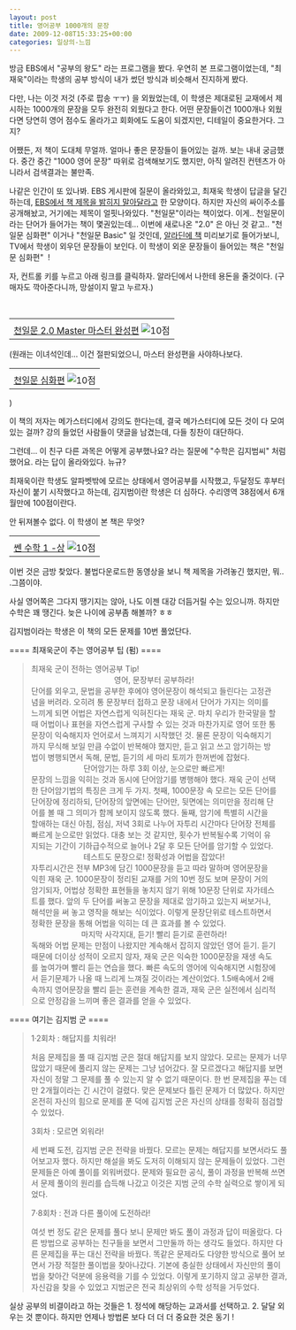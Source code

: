 ```yaml
---
layout: post
title: 영어공부 1000개의 문장
date: 2009-12-08T15:33:25+00:00
categories: 일상의-느낌
---
```

방금 EBS에서 "공부의 왕도" 라는 프로그램을 봤다. 우연히 본 프로그램이었는데, "최재욱"이라는 학생의 공부 방식이 내가 썼던 방식과 비슷해서 진지하게 봤다.

다만, 나는 이것 저것 (주로 팝송 ㅜㅜ) 을 외웠었는데, 이 학생은 제대로된 교재에서 제시하는 1000개의 문장을 모두 완전히 외웠다고 한다. 어떤 문장들이건 1000개나 외웠다면 당연히 영어 점수도 올라가고 회화에도 도움이 되겠지만, 디테일이 중요한거다. 그지?

어쨌든, 저 책이 도대체 무얼까. 얼마나 좋은 문장들이 들어있는 걸까. 보는 내내 궁금했다. 중간 중간 "1000 영어 문장" 따위로 검색해보기도 했지만, 아직 알려진 컨텐츠가 아니라서 검색결과는 불만족.

나같은 인간이 또 있나봐. EBS 게시판에 질문이 올라와있고, 최재욱 학생이 답글을 달긴하는데, <a title="[http://www.ebsi.co.kr/ebs/apz.ApdReviewArticle.laf?forumId=STD_KING&amp;articleId=000000028117582]로 이동합니다." href="http://www.ebsi.co.kr/ebs/apz.ApdReviewArticle.laf?forumId=STD_KING&amp;articleId=000000028117582" target="_blank">EBS에서 책 제목을 밝히지 말아달라고</a> 한 모양이다. 하지만 자신의 싸이주소를 공개해놨고, 거기에는 제목이 얼핏나와있다. "천일문"이라는 책이었다. 이게.. 천일문이라는 단어가 들어가는 책이 몇권있는데... 이번에 새로나온 "2.0" 은 아닌 것 같고.. "천일문 심화편" 이거나 "천일문 Basic" 일 것인데, <a title="[http://www.aladdin.co.kr/shop/wproduct.aspx?ISBN=8995511052]로 이동합니다." href="http://www.aladdin.co.kr/shop/wproduct.aspx?ISBN=8995511052" target="_blank">알라딘에 책</a> 미리보기로 들어가보니, TV에서 학생이 외우던 문장들이 보인다. 이 학생이 외운 문장들이 들어있는 책은 "천일문 심화편"  !

자, 컨트롤 키를 누르고 아래 링크를 클릭하자. 알라딘에서 나한테 용돈을 줄것이다. (구매자도 깍아준다니까, 망설이지 말고 누르자.)

&nbsp;
<div class="ttbReview">
<table>
<tbody>
<tr>
<td><a href="http://www.aladdin.co.kr/shop/wproduct.aspx?ISBN=8992476434&amp;ttbkey=ttbjinto1216001&amp;COPYPaper=1"><img alt="" src="http://image.aladdin.co.kr/coveretc/book/covermini/8992476434_2.jpg" border="0" /></a></td>
</tr>
<tr>
<td style="vertical-align: top;" align="center"><a class="aladdin_title" href="http://www.aladdin.co.kr/shop/wproduct.aspx?ISBN=8992476434&amp;ttbkey=ttbjinto1216001&amp;COPYPaper=1">천일문 2.0 Master 마스터 완성편</a>
<img alt="10점" src="http://image.aladdin.co.kr/img/common/star_s10.gif" border="0" /></td>
</tr>
</tbody>
</table>
</div>
(원래는 이녀석인데... 이건 절판되었으니, 마스터 완성편을 사야하나보다.
<div class="ttbReview">
<table>
<tbody>
<tr>
<td><a href="http://www.aladdin.co.kr/shop/wproduct.aspx?ISBN=8995511052&amp;ttbkey=ttbjinto1216001&amp;COPYPaper=1"><img alt="" src="http://image.aladdin.co.kr/coveretc/book/covermini/8995511052_1.jpg" border="0" /></a></td>
</tr>
<tr>
<td style="vertical-align: top;" align="center"><a class="aladdin_title" href="http://www.aladdin.co.kr/shop/wproduct.aspx?ISBN=8995511052&amp;ttbkey=ttbjinto1216001&amp;COPYPaper=1">천일문 심화편</a>
<img alt="10점" src="http://image.aladdin.co.kr/img/common/star_s10.gif" border="0" /></td>
</tr>
</tbody>
</table>
</div>
)

이 책의 저자는 메가스터디에서 강의도 한다는데, 결국 메가스터디에 모든 것이 다 모여있는 걸까? 강의 들었던 사람들이 댓글을 남겼는데, 다들 칭찬이 대단하다.

그런데... 이 친구 다른 과목은 어떻게 공부했나요? 라는 질문에 "수학은 김지범씨" 처럼 했어요. 라는 답이 올라와있다. 뉴규?

최재욱이란 학생도 알파벳밖에 모르는 상태에서 영어공부를 시작했고, 두달정도 후부터 자신이 붙기 시작했다고 하는데, 김지범이란 학생은 더 심하다. 수리영역 38점에서 6개월만에 100점이란다.

안 뒤져볼수 없다. 이 학생이 본 책은 무엇?
<div class="ttbReview">
<table>
<tbody>
<tr>
<td><a href="http://www.aladdin.co.kr/shop/wproduct.aspx?ISBN=8959770973&amp;ttbkey=ttbjinto1216001&amp;COPYPaper=1"><img alt="" src="http://image.aladdin.co.kr/coveretc/book/covermini/8959770973_1.jpg" border="0" /></a></td>
</tr>
<tr>
<td style="vertical-align: top;" align="center"><a class="aladdin_title" href="http://www.aladdin.co.kr/shop/wproduct.aspx?ISBN=8959770973&amp;ttbkey=ttbjinto1216001&amp;COPYPaper=1">쎈 수학 1 -상</a>
<img alt="10점" src="http://image.aladdin.co.kr/img/common/star_s10.gif" border="0" /></td>
</tr>
</tbody>
</table>
</div>
이번 것은 금방 찾았다. 불법다운로드한 동영상을 보니 책 제목을 가려놓긴 했지만, 뭐.. .그쯤이야.

사실 영어쪽은 그다지 땡기지는 않아, 나도 이젠 대강 더듬거릴 수는 있으니까. 하지만 수학은 꽤 땡긴다. 늦은 나이에 공부좀 해볼까? ㅎㅎ

김지범이라는 학생은 이 책의 모든 문제를 10번 풀었단다.

==== 최재욱군이 주는 영어공부 팁 (펌) ====
<div class="바탕글" style="margin-right: 14.6pt;"></div>
<blockquote>
<div class="바탕글" style="margin-right: 14.6pt;">최재욱 군이 전하는 영어공부 Tip!</div>
<div></div>
<div class="바탕글" style="margin-right: 14.6pt;"></div>
<div></div>
<div class="바탕글" style="margin-right: 14.6pt;" align="center">영어, 문장부터 공부하라!</div>
<div></div>
<div class="바탕글" style="margin-right: 14.6pt;"></div>
<div></div>
<div class="바탕글" style="margin-right: 14.6pt;">단어를 외우고, 문법을 공부한 후에야 영어문장이 해석되고 들린다는 고정관념을 버려라. 오히려 통 문장부터 접하고 문장 내에서 단어가 가지는 의미를 느끼게 되면 어법은 자연스럽게 익혀진다는 재욱 군. 마치 우리가 한국말을 할 때 어법이나 표현을 자연스럽게 구사할 수 있는 것과 마찬가지로 영어 또한 통문장이 익숙해지자 언어로서 느껴지기 시작했던 것. 물론 문장이 익숙해지기까지 무식해 보일 만큼 수없이 반복해야 했지만, 듣고 읽고 쓰고 암기하는 방법이 병행되면서 독해, 문법, 듣기의 세 마리 토끼가 한꺼번에 잡혔다.</div>
<div></div>
<div class="바탕글" style="margin-right: 14.6pt; text-align: center;"></div>
<div></div>
<div class="바탕글" style="margin-right: 14.6pt; text-align: center;">단어암기는 하루 3회 이상, 눈으로만 빠르게!</div>
<div></div>
<div class="바탕글" style="margin-right: 14.6pt;"></div>
<div></div>
<div class="바탕글" style="margin-right: 14.6pt;">문장의 느낌을 익히는 것과 동시에 단어암기를 병행해야 했다. 재욱 군이 선택한 단어암기법의 특징은 크게 두 가지. 첫째, 1000문장 속 모르는 모든 단어를 단어장에 정리하되, 단어장의 앞면에는 단어만, 뒷면에는 의미만을 정리해 단어를 볼 때 그 의미가 함께 보이지 않도록 했다. 둘째, 암기에 특별히 시간을 할애하는 대신 아침, 점심, 저녁 3회로 나누어 자투리 시간마다 단어장 전체를 빠르게 눈으로만 읽었다. 대충 보는 것 같지만, 횟수가 반복될수록 기억이 유지되는 기간이 기하급수적으로 늘어나 2달 후 모든 단어를 암기할 수 있었다.</div>
<div></div>
<div class="바탕글" style="margin-right: 14.6pt; text-align: center;"></div>
<div></div>
<div class="바탕글" style="margin-right: 14.6pt; text-align: center;">테스트도 문장으로! 정확성과 어법을 잡았다!</div>
<div></div>
<div class="바탕글" style="margin-right: 14.6pt;"></div>
<div></div>
<div class="바탕글" style="margin-right: 14.6pt;">자투리시간은 전부 MP3에 담긴 1000문장을 듣고 따라 말하며 영어문장을 익힌 재욱 군. 1000문장이 정리된 교재를 거의 10번 정도 보며 문장이 거의 암기되자, 어법상 정확한 표현들을 놓치지 않기 위해 10문장 단위로 자가테스트를 했다. 앞의 두 단어를 써놓고 문장을 제대로 암기하고 있는지 써보거나, 해석만을 써 놓고 영작을 해보는 식이었다. 이렇게 문장단위로 테스트하면서 정확한 문장을 통해 어법을 익히는 데 큰 효과를 볼 수 있었다.</div>
<div></div>
<div class="바탕글" style="margin-right: 14.6pt; text-align: center;"></div>
<div></div>
<div class="바탕글" style="margin-right: 14.6pt; text-align: center;">마지막 사각지대, 듣기! 빨리 듣기로 훈련하라!</div>
<div></div>
<div class="바탕글" style="margin-right: 14.6pt;"></div>
<div></div>
<div class="바탕글" style="margin-right: 14.6pt;">독해와 어법 문제는 만점이 나왔지만 계속해서 잡히지 않았던 영어 듣기. 듣기 때문에 더이상 성적이 오르지 않자, 재욱 군은 익숙한 1000문장을 재생 속도를 높여가며 빨리 듣는 연습을 했다. 빠른 속도의 영어에 익숙해지면 시험장에서 듣기문제가 나올 때 느리게 느껴질 것이라는 계산이었다. 1.5배속에서 2배속까지 영어문장을 빨리 듣는 훈련을 계속한 결과, 재욱 군은 실전에서 심리적으로 안정감을 느끼며 좋은 결과를 얻을 수 있었다.</div></blockquote>
<div class="바탕글" style="margin-right: 14.6pt;"></div>
<div></div>
==== 여기는 김지범 군 ====
<blockquote>1·2회차 : 해답지를 치워라!

처음 문제집을 풀 때 김지범 군은 절대 해답지를 보지 않았다. 모르는 문제가 너무 많았기 때문에 풀리지 않는 문제는 그냥 넘어갔다. 잘 모르겠다고 해답지를 보면 자신이 정말 그 문제를 풀 수 있는지 알 수 없기 때문이다. 한 번 문제집을 푸는 데만 2개월이라는 긴 시간이 걸렸다. 맞은 문제보다 틀린 문제가 더 많았다. 하지만 온전히 자신의 힘으로 문제를 푼 덕에 김지범 군은 자신의 상태를 정확히 점검할 수 있었다.

3회차 : 모르면 외워라!

세 번째 도전, 김지범 군은 전략을 바꿨다. 모르는 문제는 해답지를 보면서라도 풀어보고자 했다. 하지만 해설을 봐도 도저히 이해되지 않는 문제들이 있었다. 그런 문제들은 아예 풀이를 외워버렸다. 문제와 필요한 공식, 풀이 과정을 반복해 쓰면서 문제 풀이의 원리를 습득해 나갔고 이것은 지범 군의 수학 실력으로 쌓이게 되었다.

7·8회차 : 전과 다른 풀이에 도전하라!

여섯 번 정도 같은 문제를 풀다 보니 문제만 봐도 풀이 과정과 답이 떠올랐다. 다른 방법으로 공부하는 친구들을 보면서 그만둘까 하는 생각도 들었다. 하지만 다른 문제집을 푸는 대신 전략을 바꿨다. 똑같은 문제라도 다양한 방식으로 풀어 보면서 가장 적절한 풀이법을 찾아나갔다. 기본에 충실한 상태에서 자신만의 풀이법을 찾아간 덕분에 응용력을 기를 수 있었다. 이렇게 포기하지 않고 공부한 결과, 자신감을 찾을 수 있었고 지범군은 전국 최상위의 수학 성적을 거두었다.</blockquote>
실상 공부의 비결이라고 하는 것들은 1. 정석에 해당하는 교과서를 선택하고. 2. 달달 외우는 것 뿐이다.
하지만 언제나 방법론 보다 더 더 더 중요한 것은 동기 !
